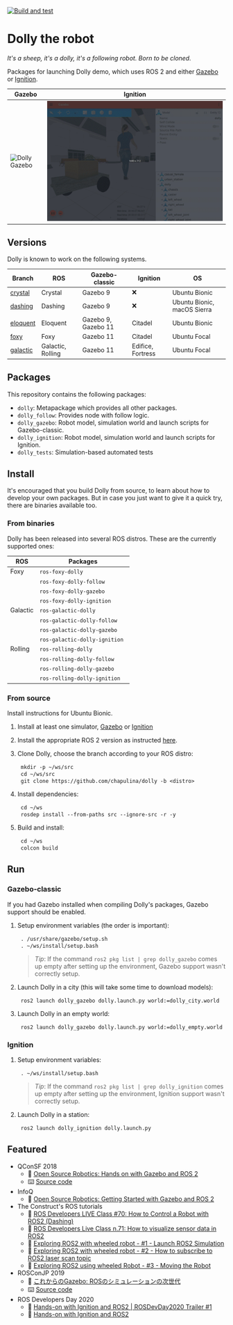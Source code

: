[![Build and test](https://github.com/chapulina/dolly/actions/workflows/ci.yml/badge.svg)](https://github.com/chapulina/dolly/actions/workflows/ci.yml)

# Dolly the robot

_It's a sheep, it's a dolly, it's a following robot. Born to be cloned._

Packages for launching Dolly demo, which uses ROS 2 and either
[Gazebo](https://gazebosim.org) or [Ignition](https://ignitionrobotics.org).

Gazebo | Ignition
-- | --
![Dolly Gazebo](images/dolly.gif) | ![Dolly Ignition](images/dolly_ign.gif)

## Versions

Dolly is known to work on the following systems.

Branch | ROS | Gazebo-classic | Ignition | OS
-- | -- | -- | -- | --
[crystal](https://github.com/chapulina/dolly/tree/crystal) | Crystal | Gazebo 9 | :x: | Ubuntu Bionic
[dashing](https://github.com/chapulina/dolly/tree/dashing) | Dashing | Gazebo 9 | :x: | Ubuntu Bionic, macOS Sierra
[eloquent](https://github.com/chapulina/dolly/tree/eloquent) | Eloquent | Gazebo 9, Gazebo 11 | Citadel | Ubuntu Bionic
[foxy](https://github.com/chapulina/dolly/tree/foxy) | Foxy | Gazebo 11 | Citadel | Ubuntu Focal
[galactic](https://github.com/chapulina/dolly/tree/galactic) | Galactic, Rolling | Gazebo 11 | Edifice, Fortress | Ubuntu Focal

## Packages

This repository contains the following packages:

* `dolly`: Metapackage which provides all other packages.
* `dolly_follow`: Provides node with follow logic.
* `dolly_gazebo`: Robot model, simulation world and launch scripts for Gazebo-classic.
* `dolly_ignition`: Robot model, simulation world and launch scripts for Ignition.
* `dolly_tests`: Simulation-based automated tests

## Install

It's encouraged that you build Dolly from source, to learn about how to
develop your own packages. But in case you just want to give it a quick
try, there are binaries available too.

### From binaries

Dolly has been released into several ROS distros. These are the currently
supported ones:

| ROS      | Packages                       |
|----------|--------------------------------|
| Foxy     | `ros-foxy-dolly`               |
|          | `ros-foxy-dolly-follow`        |
|          | `ros-foxy-dolly-gazebo`        |
|          | `ros-foxy-dolly-ignition `     |
| Galactic | `ros-galactic-dolly`           |
|          | `ros-galactic-dolly-follow`    |
|          | `ros-galactic-dolly-gazebo`    |
|          | `ros-galactic-dolly-ignition ` |
| Rolling  | `ros-rolling-dolly`            |
|          | `ros-rolling-dolly-follow`     |
|          | `ros-rolling-dolly-gazebo`     |
|          | `ros-rolling-dolly-ignition `  |

### From source

Install instructions for Ubuntu Bionic.

1. Install at least one simulator,
   [Gazebo](http://gazebosim.org/tutorials?cat=install) or
   [Ignition](https://ignitionrobotics.org/docs/edifice/install)

1. Install the appropriate ROS 2 version as instructed
   [here](https://index.ros.org/doc/ros2/Installation/Linux-Install-Debians/).

1. Clone Dolly, choose the branch according to your ROS distro:

        mkdir -p ~/ws/src
        cd ~/ws/src
        git clone https://github.com/chapulina/dolly -b <distro>

1. Install dependencies:

        cd ~/ws
        rosdep install --from-paths src --ignore-src -r -y

1. Build and install:

        cd ~/ws
        colcon build

## Run

### Gazebo-classic

If you had Gazebo installed when compiling Dolly's packages, Gazebo support
should be enabled.

1. Setup environment variables (the order is important):

        . /usr/share/gazebo/setup.sh
        . ~/ws/install/setup.bash

    > *Tip*: If the command `ros2 pkg list | grep dolly_gazebo` comes up empty
      after setting up the environment, Gazebo support wasn't correctly setup.

1. Launch Dolly in a city (this will take some time to download models):

        ros2 launch dolly_gazebo dolly.launch.py world:=dolly_city.world

1. Launch Dolly in an empty world:

        ros2 launch dolly_gazebo dolly.launch.py world:=dolly_empty.world

### Ignition

1. Setup environment variables:

        . ~/ws/install/setup.bash

    > *Tip*: If the command `ros2 pkg list | grep dolly_ignition` comes up empty
      after setting up the environment, Ignition support wasn't correctly setup.

1. Launch Dolly in a station:

        ros2 launch dolly_ignition dolly.launch.py

## Featured

* QConSF 2018
    * 🎥 [Open Source Robotics: Hands on with Gazebo and ROS 2](https://www.youtube.com/watch?v=Gwbk6Qf_TqY)
    * ⌨️ [Source code](https://github.com/chapulina/simslides/tree/QConSF_Nov2018)
* InfoQ
    * 📰 [Open Source Robotics: Getting Started with Gazebo and ROS 2](https://www.infoq.com/articles/ros-2-gazebo-tutorial/)
* The Construct's ROS tutorials
    * 🎥 [ROS Developers LIVE Class #70: How to Control a Robot with ROS2 (Dashing)](https://www.youtube.com/watch?v=qB4SaP3TZog)
    * 🎥 [ROS Developers Live Class n.71: How to visualize sensor data in ROS2](https://www.youtube.com/watch?v=s3fBGSpmER0)
    * 🎥 [Exploring ROS2 with wheeled robot - #1 - Launch ROS2 Simulation](https://www.youtube.com/watch?v=T4iRJqESQAk)
    * 🎥 [Exploring ROS2 with wheeled robot - #2 - How to subscribe to ROS2 laser scan topic](https://www.youtube.com/watch?v=2-qO79V_Cik)
    * 🎥 [Exploring ROS2 using wheeled Robot - #3 - Moving the Robot](https://www.youtube.com/watch?v=SinvFQ9Vobg)
* ROSConJP 2019
    * 🎥 [これからのGazebo: ROSのシミュレーションの次世代](https://vimeo.com/370247782)
    * ⌨️ [Source code](https://github.com/chapulina/rosconjp_2019)
* ROS Developers Day 2020
    * 🎥 [Hands-on with Ignition and ROS2 | ROSDevDay2020 Trailer #1](https://www.youtube.com/watch?v=VO0ZUrr7ib8)
    * 🎥 [Hands-on with Ignition and ROS2](https://youtu.be/nLp4uzN5NMs?t=622)
